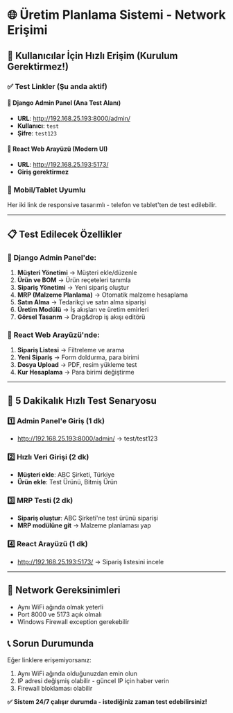 # 🌐 Üretim Planlama Sistemi - Network Erişimi

## 🚀 Kullanıcılar İçin Hızlı Erişim (Kurulum Gerektirmez!)

### ✅ **Test Linkler** (Şu anda aktif)

#### 🎯 **Django Admin Panel** (Ana Test Alanı)
- **URL**: http://192.168.25.193:8000/admin/
- **Kullanıcı**: `test`
- **Şifre**: `test123`

#### 🌟 **React Web Arayüzü** (Modern UI)  
- **URL**: http://192.168.25.193:5173/
- **Giriş gerektirmez**

### 📱 **Mobil/Tablet Uyumlu**
Her iki link de responsive tasarımlı - telefon ve tablet'ten de test edilebilir.

---

## 📋 **Test Edilecek Özellikler**

### 🔧 **Django Admin Panel'de:**
1. **Müşteri Yönetimi** → Müşteri ekle/düzenle
2. **Ürün ve BOM** → Ürün reçeteleri tanımla
3. **Sipariş Yönetimi** → Yeni sipariş oluştur
4. **MRP (Malzeme Planlama)** → Otomatik malzeme hesaplama
5. **Satın Alma** → Tedarikçi ve satın alma siparişi
6. **Üretim Modülü** → İş akışları ve üretim emirleri
7. **Görsel Tasarım** → Drag&drop iş akışı editörü

### 🎨 **React Web Arayüzü'nde:**
1. **Sipariş Listesi** → Filtreleme ve arama
2. **Yeni Sipariş** → Form doldurma, para birimi
3. **Dosya Upload** → PDF, resim yükleme test
4. **Kur Hesaplama** → Para birimi değiştirme

---

## 🎯 **5 Dakikalık Hızlı Test Senaryosu**

### 1️⃣ **Admin Panel'e Giriş** (1 dk)
- http://192.168.25.193:8000/admin/ → test/test123

### 2️⃣ **Hızlı Veri Girişi** (2 dk)
- **Müşteri ekle**: ABC Şirketi, Türkiye
- **Ürün ekle**: Test Ürünü, Bitmiş Ürün

### 3️⃣ **MRP Testi** (2 dk)  
- **Sipariş oluştur**: ABC Şirketi'ne test ürünü siparişi
- **MRP modülüne git** → Malzeme planlaması yap

### 4️⃣ **React Arayüzü** (1 dk)
- http://192.168.25.193:5173/ → Sipariş listesini incele

---

## 🔧 **Network Gereksinimleri**
- Aynı WiFi ağında olmak yeterli
- Port 8000 ve 5173 açık olmalı
- Windows Firewall exception gerekebilir

## 📞 **Sorun Durumunda**
Eğer linklere erişemiyorsanız:
1. Aynı WiFi ağında olduğunuzdan emin olun
2. IP adresi değişmiş olabilir - güncel IP için haber verin
3. Firewall bloklaması olabilir

**✅ Sistem 24/7 çalışır durumda - istediğiniz zaman test edebilirsiniz!**